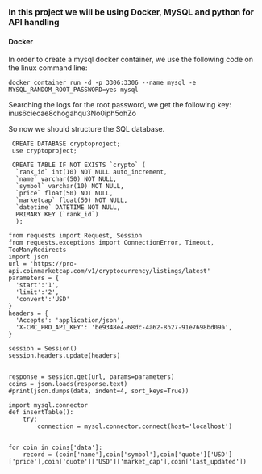 ### In this project we will be using Docker, MySQL and python for API handling

#### Docker
In order to create a mysql docker container, we use the following code on the linux command line:

```
docker container run -d -p 3306:3306 --name mysql -e MYSQL_RANDOM_ROOT_PASSWORD=yes mysql
```

Searching the logs for the root password, we get the following key: inus6ciecae8chogahqu3No0iph5ohZo

So now we should structure the SQL database.

```
 CREATE DATABASE cryptoproject;
 use cryṕtoproject;
```
```
 CREATE TABLE IF NOT EXISTS `crypto` (
  `rank_id` int(10) NOT NULL auto_increment,
  `name` varchar(50) NOT NULL,
  `symbol` varchar(10) NOT NULL,
  `price` float(50) NOT NULL,
  `marketcap` float(50) NOT NULL,
  `datetime` DATETIME NOT NULL,
  PRIMARY KEY (`rank_id`)
  );
```

```
from requests import Request, Session
from requests.exceptions import ConnectionError, Timeout, TooManyRedirects
import json
url = 'https://pro-api.coinmarketcap.com/v1/cryptocurrency/listings/latest'
parameters = {
  'start':'1',
  'limit':'2',
  'convert':'USD'
}
headers = {
  'Accepts': 'application/json',
  'X-CMC_PRO_API_KEY': 'be9348e4-68dc-4a62-8b27-91e7698bd09a',
}

session = Session()
session.headers.update(headers)


response = session.get(url, params=parameters)
coins = json.loads(response.text)
#print(json.dumps(data, indent=4, sort_keys=True))

import mysql.connector
def insertTable():
    try:
        connection = mysql.connector.connect(host='localhost')


for coin in coins['data']:
    record = (coin['name'],coin['symbol'],coin['quote']['USD']['price'],coin['quote']['USD']['market_cap'],coin['last_updated'])
```
